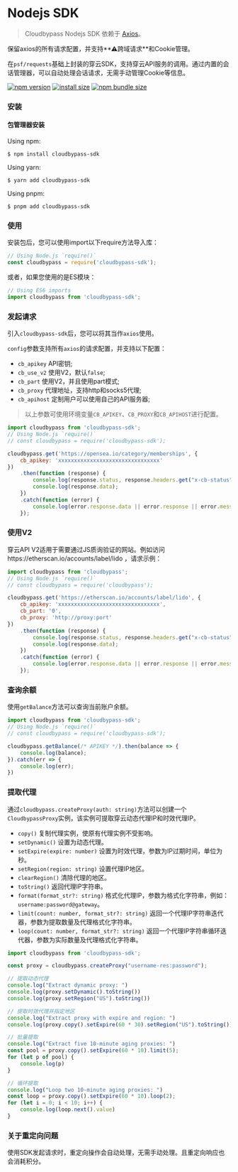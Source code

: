 # Nodejs SDK

> Cloudbypass Nodejs SDK 依赖于 [Axios](https://axios-http.com/)。

保留axios的所有请求配置，并支持**⚠跨域请求**和Cookie管理。

在`psf/requests`基础上封装的穿云SDK，支持穿云API服务的调用。通过内置的会话管理器，可以自动处理会话请求，无需手动管理Cookie等信息。

[![npm version](https://img.shields.io/npm/v/cloudbypass-sdk.svg?style=flat-square)](https://www.npmjs.org/package/cloudbypass-sdk ":no-zoom")
[![install size](https://img.shields.io/badge/dynamic/json?url=https://packagephobia.com/v2/api.json?p=cloudbypass-sdk&query=$.install.pretty&label=install%20size&style=flat-square)](https://packagephobia.now.sh/result?p=cloudbypass-sdk ":no-zoom")
[![npm bundle size](https://img.shields.io/bundlephobia/minzip/cloudbypass-sdk?style=flat-square)](https://bundlephobia.com/package/cloudbypass-sdk@latest ":no-zoom")

### 安装

#### 包管理器安装

Using npm:

```shell
$ npm install cloudbypass-sdk
```

Using yarn:

```shell
$ yarn add cloudbypass-sdk
```

Using pnpm:

```shell
$ pnpm add cloudbypass-sdk
```

### 使用

安装包后，您可以使用import以下require方法导入库：

```js
// Using Node.js `require()`
const cloudbypass = require('cloudbypass-sdk');
```

或者，如果您使用的是ES模块：

```js
// Using ES6 imports
import cloudbypass from 'cloudbypass-sdk';
```

### 发起请求

引入`cloudbypass-sdk`后，您可以将其当作`axios`使用。

`config`参数支持所有`axios`的请求配置，并支持以下配置：

- `cb_apikey` API密钥;
- `cb_use_v2` 使用V2，默认`false`;
- `cb_part` 使用V2，并且使用part模式;
- `cb_proxy` 代理地址，支持http和socks5代理;
- `cb_apihost` 定制用户可以使用自己的API服务器;

> 以上参数可使用环境变量`CB_APIKEY`、`CB_PROXY`和`CB_APIHOST`进行配置。

```js
import cloudbypass from 'cloudbypass-sdk';
// Using Node.js `require()`
// const cloudbypass = require('cloudbypass-sdk'); 

cloudbypass.get('https://opensea.io/category/memberships', {
    cb_apikey: 'xxxxxxxxxxxxxxxxxxxxxxxxxxxxxxxx'
})
    .then(function (response) {
        console.log(response.status, response.headers.get("x-cb-status"));
        console.log(response.data);
    })
    .catch(function (error) {
        console.log(error.response.data || error.response || error.message);
    });
```

### 使用V2

穿云API V2适用于需要通过JS质询验证的网站。例如访问https://etherscan.io/accounts/label/lido ，请求示例：

```js
import cloudbypass from 'cloudbypass';
// Using Node.js `require()`
// const cloudbypass = require('cloudbypass');

cloudbypass.get('https://etherscan.io/accounts/label/lido', {
    cb_apikey: 'xxxxxxxxxxxxxxxxxxxxxxxxxxxxxxxx',
    cb_part: '0',
    cb_proxy: 'http://proxy:port'
})
    .then(function (response) {
        console.log(response.status, response.headers.get("x-cb-status"));
        console.log(response.data);
    })
    .catch(function (error) {
        console.log(error.response.data || error.response || error.message);
    });
```

### 查询余额

使用`getBalance`方法可以查询当前账户余额。

```js
import cloudbypass from 'cloudbypass-sdk';
// Using Node.js `require()`
// const cloudbypass = require('cloudbypass-sdk');

cloudbypass.getBalance(/* APIKEY */).then(balance => {
    console.log(balance);
}).catch(err => {
    console.log(err);
})
```

### 提取代理

通过`cloudbypass.createProxy(auth: string)`方法可以创建一个`CloudbypassProxy`实例，该实例可提取穿云动态代理IP和时效代理IP。

+ `copy()` 复制代理实例，使原有代理实例不受影响。
+ `setDynamic()` 设置为动态代理。
+ `setExpire(expire: number)` 设置为时效代理，参数为IP过期时间，单位为秒。
+ `setRegion(region: string)` 设置代理IP地区。
+ `clearRegion()` 清除代理的地区。
+ `toString()` 返回代理IP字符串。
+ `format(format_str?: string)` 格式化代理IP，参数为格式化字符串，例如：`username:password@gateway`。
+ `limit(count: number, format_str?: string)` 返回一个代理IP字符串迭代器，参数为提取数量及代理格式化字符串。
+ `loop(count: number, format_str?: string)` 返回一个代理IP字符串循环迭代器，参数为实际数量及代理格式化字符串。

```js
import cloudbypass from 'cloudbypass-sdk';

const proxy = cloudbypass.createProxy("username-res:password");

// 提取动态代理
console.log("Extract dynamic proxy: ")
console.log(proxy.setDynamic().toString())
console.log(proxy.setRegion("US").toString())

// 提取时效代理并指定地区
console.log("Extract proxy with expire and region: ")
console.log(proxy.copy().setExpire(60 * 30).setRegion("US").toString())

// 批量提取
console.log("Extract five 10-minute aging proxies: ")
const pool = proxy.copy().setExpire(60 * 10).limit(5);
for (let p of pool) {
    console.log(p)
}

// 循环提取
console.log("Loop two 10-minute aging proxies: ")
const loop = proxy.copy().setExpire(60 * 10).loop(2);
for (let i = 0; i < 10; i++) {
    console.log(loop.next().value)
}
```

### 关于重定向问题

使用SDK发起请求时，重定向操作会自动处理，无需手动处理。且重定向响应也会消耗积分。